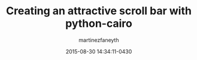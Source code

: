---
article_id: 4336
author: martinezfaneyth
categories: []
date: 2015-08-30 14:34:11-0430
description: ''
image: ''
layout: post
slug: creating-an-attractive-scroll-bar-with-python-cairo
tags: []
title: Creating an attractive scroll bar with python-cairo
---